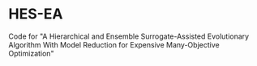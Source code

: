 # HES-EA
Code for "A Hierarchical and Ensemble Surrogate-Assisted Evolutionary Algorithm With Model Reduction for Expensive Many-Objective Optimization"
